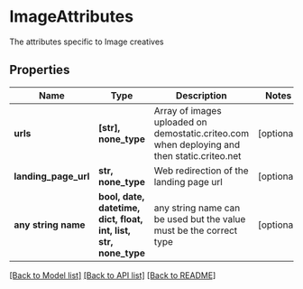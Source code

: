 # ImageAttributes

The attributes specific to Image creatives

## Properties
Name | Type | Description | Notes
------------ | ------------- | ------------- | -------------
**urls** | **[str], none_type** | Array of images uploaded on demostatic.criteo.com when deploying and then static.criteo.net | [optional] 
**landing_page_url** | **str, none_type** | Web redirection of the landing page url | [optional] 
**any string name** | **bool, date, datetime, dict, float, int, list, str, none_type** | any string name can be used but the value must be the correct type | [optional]

[[Back to Model list]](../README.md#documentation-for-models) [[Back to API list]](../README.md#documentation-for-api-endpoints) [[Back to README]](../README.md)


